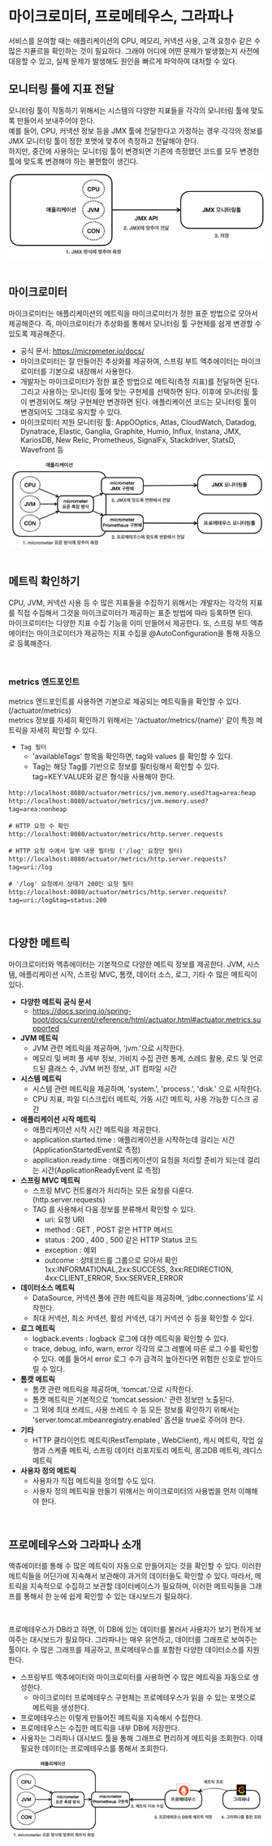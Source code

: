 # 마이크로미터, 프로메테우스, 그라파나

서비스를 운여할 때는 애플리케이션의 CPU, 메모리, 커넥션 사용, 고객 요청수 같은 수 많은 지푣르을 확인하는 것이 필요하다. 그래야 어디에 어떤 문제가 발생했는지 사전에 대응할 수 있고, 실제 문제가 발생해도 원인을 빠르게 파악하여 대처할 수 있다.  

## 모니터링 툴에 지표 전달

모니터링 툴이 작동하기 위해서는 시스템의 다양한 지표들을 각각의 모니터링 툴에 맞도록 만들어서 보내주어야 한다.  
예를 들어, CPU, 커넥션 정보 등을 JMX 툴에 전달한다고 가정하는 경우 각각의 정보를 JMX 모니터링 툴이 정한 포맷에 맞추어 측정하고 전달해야 한다.  
하지만, 중간에 사용하는 모니터링 툴이 변경되면 기존에 측정했던 코드를 모두 변경한 툴에 맞도록 변경해야 하는 불편함이 생긴다.  

<div align="center">
    <img src="./images/JMX_Process.PNG">
</div>

<br/>

## 마이크로미터

마이크로미터는 애플리케이션의 메트릭을 마이크로미터가 정한 표준 방법으로 모아서 제공해준다. 즉, 마이크로미터가 추상화를 통해서 모니터링 툴 구현체를 쉽게 변경할 수 있도록 제공해준다.  

 - 공식 문서: https://micrometer.io/docs/
 - 마이크로미터는 잘 만들어진 추상화를 제공하여, 스프링 부트 액추에이터는 마이크로미터를 기본으로 내장해서 사용한다.
 - 개발자는 마이크로미터가 정한 표준 방법으로 메트릭(측정 지표)를 전달하면 된다. 그리고 사용하는 모니터링 툴에 맞는 구현체를 선택하면 된다. 이후에 모니터링 툴이 변경되어도 해당 구현체만 변경하면 된다. 애플리케이션 코드는 모니터링 툴이 변경되어도 그대로 유지할 수 있다.
 - 마이크로미터 지원 모니터링 툴: AppOOptics, Atlas, CloudWatch, Datadog, Dynatrace, Elastic, Ganglia, Graphite, Humio, Influx, Instana, JMX, KariosDB, New Relic, Prometheus, SignalFx, Stackdriver, StatsD, Wavefront 등

<div align="center">
    <img src="./images/Micrometer_Process.PNG">
</div>

<br/>

## 메트릭 확인하기

CPU, JVM, 커넥션 사용 등 수 많은 지표들을 수집하기 위해서는 개발자는 각각의 지표를 직접 수집해서 그것을 마이크로미터가 제공하는 표준 방법에 따라 등록하면 된다.  
마이크로미터는 다양한 지표 수집 기능을 이미 만들어서 제공한다. 또, 스프링 부트 액츄에이터는 마이크로미터가 제공하는 지표 수집을 @AutoConfiguration을 통해 자동으로 등록해준다.  

<br/>

### metrics 엔드포인트

metrics 엔드포인트를 사용하면 기본으로 제공되는 메트릭들을 확인할 수 있다. (/actuator/metrics)  
metrics 정보를 자세히 확인하기 위해서는 '/actuator/metrics/{name}' 같이 특정 메트릭을 자세히 확인할 수 있다.  

 - `Tag 필터`
    - 'availableTags' 항목을 확인하면, tag와 values 를 확인할 수 있다.
    - Tag는 해당 Tag를 기반으로 정보를 필터링해서 확인할 수 있다. tag=KEY:VALUE와 같은 형식을 사용해야 한다.
```
http://localhost:8080/actuator/metrics/jvm.memory.used?tag=area:heap
http://localhost:8080/actuator/metrics/jvm.memory.used?tag=area:nonheap

# HTTP 요청 수 확인
http://localhost:8080/actuator/metrics/http.server.requests

# HTTP 요청 수에서 일부 내용 필터링 ('/log' 요청만 필터)
http://localhost:8080/actuator/metrics/http.server.requests?tag=uri:/log

# '/log' 요청에서 상태가 200인 요청 필터
http://localhost:8080/actuator/metrics/http.server.requests?tag=uri:/log&tag=status:200
```

<br/>

## 다양한 메트릭

마이크로미터와 액츄에이터는 기본적으로 다양한 메트릭 정보를 제공한다. JVM, 시스템, 애플리케이션 시작, 스프링 MVC, 톰캣, 데이터 소스, 로그, 기타 수 많은 메트릭이 있다.  

 - __다양한 메트릭 공식 문서__
    - https://docs.spring.io/spring-boot/docs/current/reference/html/actuator.html#actuator.metrics.supported
 - __JVM 메트릭__
    - JVM 관련 메트릭을 제공하며, 'jvm.'으로 시작한다.
    - 메모리 및 버퍼 풀 세부 정보, 가비지 수집 관련 통계, 스레드 활용, 로드 및 언로드된 클래스 수, JVM 버전 정보, JIT 컴파일 시간
 - __시스템 메트릭__
    - 시스템 관련 메트릭을 제공하며, 'system.', 'process.', 'disk.' 으로 시작한다.
    - CPU 지표, 파일 디스크립터 메트릭, 가동 시간 메트릭, 사용 가능한 디스크 공간
 - __애플리케이션 시작 메트릭__
    - 애플리케이션 시작 시간 메트릭을 제공한다.
    - application.started.time : 애플리케이션을 시작하는데 걸리는 시간 (ApplicationStartedEvent로 측정)
    - application.ready.time : 애플리케이션이 요청을 처리할 준비가 되는데 걸리는 시간(ApplicationReadyEvent 로 측정)
 - __스프링 MVC 메트릭__
    - 스프링 MVC 컨트롤러가 처리하는 모든 요청을 다룬다. (http.server.requests)
    - TAG 를 사용해서 다음 정보를 분류해서 확인할 수 있다.
        - uri: 요청 URI
        - method : GET , POST 같은 HTTP 메서드
        - status : 200 , 400 , 500 같은 HTTP Status 코드
        - exception : 예외
        - outcome : 상태코드를 그룹으로 모아서 확인 1xx:INFORMATIONAL,2xx:SUCCESS, 3xx:REDIRECTION, 4xx:CLIENT_ERROR, 5xx:SERVER_ERROR
 - __데이터소스 메트릭__
    - DataSource, 커넥션 풀에 관한 메트릭을 제공하며, 'jdbc.connections'로 시작한다.
    - 최대 커넥션, 최소 커넥션, 활성 커넥션, 대기 커넥션 수 등을 확인할 수 있다.
 - __로그 메트릭__
    - logback.events : logback 로그에 대한 메트릭을 확인할 수 있다.
    - trace, debug, info, warn, error 각각의 로그 레벨에 따른 로그 수를 확인할 수 있다. 예를 들어서 error 로그 수가 급격히 높아진다면 위험한 신호로 받아드릴 수 있다.
 - __톰캣 메트릭__
    - 톰캣 관련 메트릭을 제공하며, 'tomcat.'으로 시작한다.
    - 톰캣 메트릭은 기본적으로 'tomcat.session.' 관련 정보만 노출된다.
    - 그 외에 최대 쓰레드, 사용 쓰레드 수 등 모든 정보를 확인하기 위해서는 'server.tomcat.mbeanregistry.enabled' 옵션을 true로 주어야 한다.
 - __기타__
    - HTTP 클라이언트 메트릭(RestTemplate , WebClient), 캐시 메트릭, 작업 실행과 스케줄 메트릭, 스프링 데이터 리포지토리 메트릭, 몽고DB 메트릭, 레디스 메트릭
 - __사용자 정의 메트릭__
    - 사용자가 직접 메트릭을 정의할 수도 있다.
    - 사용자 정의 메트릭을 만들기 위해서는 마이크로미터의 사용법을 먼저 이해해야 한다.

<br/>

## 프로메테우스와 그라파나 소개

액츄에이터를 통해 수 많은 메트릭이 자동으로 만들어지는 것을 확인할 수 있다. 이러한 메트릭들을 어딘가에 지속해서 보관해야 과거의 데이터들도 확인할 수 있다. 따라서, 메트릭을 지속적으로 수집하고 보관할 데이터베이스가 필요하며, 이러한 메트릭들을 그래프를 통해서 한 눈에 쉽게 확인할 수 있는 대시보드가 필요하다.  

<br/>

프로메테우스가 DB라고 하면, 이 DB에 있는 데이터를 불러서 사용자가 보기 편하게 보여주는 대시보드가 필요하다. 그라파나는 매우 유연하고, 데이터를 그래프로 보여주는 툴이다. 수 많은 그래프를 제공하고, 프로메테우스를 포함한 다양한 데이터소스를 지원한다.  

 - 스프링부트 액추에이터와 마이크로미터를 사용하면 수 많은 메트릭을 자동으로 생성한다.
   - 마이크로미터 프로메테우스 구현체는 프로메테우스가 읽을 수 있는 포맷으로 메트릭을 생성한다.
 - 프로메테우스는 이렇게 만들어진 메트릭을 지속해서 수집한다.
 - 프로메테우스는 수집한 메트릭을 내부 DB에 저장한다.
 - 사용자는 그라파나 대시보드 툴을 통해 그래프로 편리하게 메트릭을 조회한다. 이때 필요한 데이터는 프로메테우스를 통해서 조회한다.

<div align="center">
    <img src="./images/Prometheus_Process.PNG">
</div>

